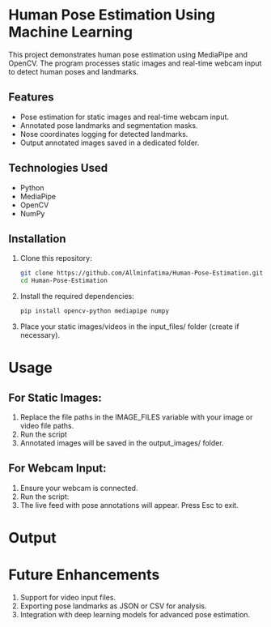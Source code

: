 # Human Pose Estimation Using Machine Learning

This project demonstrates human pose estimation using MediaPipe and OpenCV. The program processes static images and real-time webcam input to detect human poses and landmarks.

## Features
- Pose estimation for static images and real-time webcam input.
- Annotated pose landmarks and segmentation masks.
- Nose coordinates logging for detected landmarks.
- Output annotated images saved in a dedicated folder.

## Technologies Used
- Python
- MediaPipe
- OpenCV
- NumPy

## Installation

1. Clone this repository:
   ```bash
   git clone https://github.com/Allminfatima/Human-Pose-Estimation.git
   cd Human-Pose-Estimation
   
2. Install the required dependencies:
   ```bash
   pip install opencv-python mediapipe numpy

3. Place your static images/videos in the input_files/ folder (create if necessary).

# Usage

## For Static Images:
1. Replace the file paths in the IMAGE_FILES variable with your image or video file paths.
2. Run the script
3. Annotated images will be saved in the output_images/ folder.

## For Webcam Input:
1. Ensure your webcam is connected.
2. Run the script:
3. The live feed with pose annotations will appear. Press Esc to exit.

# Output


# Future Enhancements
1. Support for video input files.
2. Exporting pose landmarks as JSON or CSV for analysis.
3. Integration with deep learning models for advanced pose estimation.
